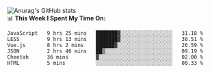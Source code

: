 
![Anurag's GitHub stats](https://github-readme-stats.vercel.app/api?username=supergczh&show_icons=true&theme=radical)
<br />
📊 **This Week I Spent My Time On:**

<!--START_SECTION:waka-->

```text
JavaScript   9 hrs 25 mins   ███████▓░░░░░░░░░░░░░░░░░   31.18 %
LESS         9 hrs 13 mins   ███████▓░░░░░░░░░░░░░░░░░   30.51 %
Vue.js       8 hrs 2 mins    ██████▓░░░░░░░░░░░░░░░░░░   26.59 %
JSON         2 hrs 46 mins   ██▒░░░░░░░░░░░░░░░░░░░░░░   09.19 %
Cheetah      36 mins         ▓░░░░░░░░░░░░░░░░░░░░░░░░   02.00 %
HTML         5 mins          ░░░░░░░░░░░░░░░░░░░░░░░░░   00.33 %
```

<!--END_SECTION:waka-->
